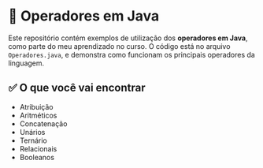 # 🚀 Operadores em Java

Este repositório contém exemplos de utilização dos **operadores em Java**, como parte do meu aprendizado no curso. O código está no arquivo `Operadores.java`, e demonstra como funcionam os principais operadores da linguagem.

## ✅ O que você vai encontrar

- Atribuição
- Aritméticos
- Concatenação
- Unários
- Ternário
- Relacionais
- Booleanos



